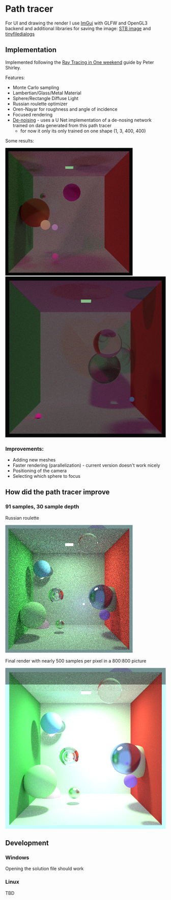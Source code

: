 # Path tracer

For UI and drawing the render I use [ImGui](https://github.com/ocornut/imgui) with GLFW and OpenGL3 backend and
additional libraries for saving the image: [STB image](https://github.com/nothings/stb)
and [tinyfiledialogs](https://github.com/native-toolkit/libtinyfiledialogs)

## Implementation

Implemented following the [Ray Tracing in One weekend](https://raytracing.github.io/) guide by Peter Shirley.

Features:

- Monte Carlo sampling
- Lambertian/Glass/Metal Material
- Sphere/Rectangle Diffuse Light
- Russian roulette optimizer
- Oren-Nayar for roughness and angle of incidence
- Focused rendering
- [De-noising](https://github.com/wrathchild14/PTNetworks) - uses a U Net implementation of a de-nosing network trained on data generated from this path tracer
	- for now it only its only trained on one shape (1, 3, 400, 400)	

Some results:

![](Results/50_100.jpg)
![](Results/30_100_800.jpg)

### Improvements:

- Adding new meshes
- Faster rendering (parallelization) - current version doesn't work nicely
- Positioning of the camera
- Selecting which sphere to focus

## How did the path tracer improve

### 91 samples, 30 sample depth

Russian roulette

![Russian roulette result](Results/russianroulette.jpg)

Final render with nearly 500 samples per pixel in a 800:800 picture

![500 samples per pixel](Results/final_render.jpg)

## Development

### Windows

Opening the solution file should work

### Linux

TBD
